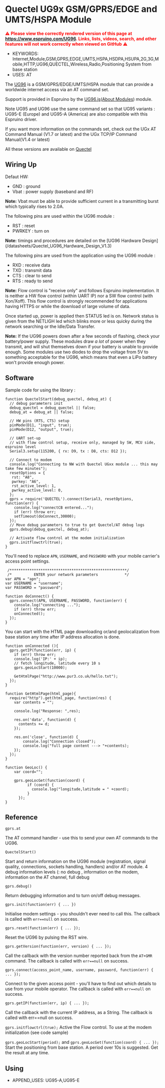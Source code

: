 <!--- Copyright (c) 2017, STMicroelectronics - All Rights Reserved -->
<!--- Largely inspired from SIM900 modem library: -->
<!--- Copyright (c) 2015 Gordon Williams, Tobias Schwalm. -->
<!--- See the file LICENSE for copying permission. -->
Quectel UG9x GSM/GPRS/EDGE and UMTS/HSPA Module
==========================

<span style="color:red">:warning: **Please view the correctly rendered version of this page at https://www.espruino.com/UG96. Links, lists, videos, search, and other features will not work correctly when viewed on GitHub** :warning:</span>

* KEYWORDS: Internet,Module,GSM,GPRS,EDGE,UMTS,HSPA,HSDPA,HSUPA,2G,3G,Mobile,HTTP,UG96,QUECTEL,Wireless,Radio,Positioning System from base station
* USES: AT

The [UG96](http://www.quectel.com/product/ug96.htm) is a GSM/GPRS/EDGE/UMTS/HSPA module that can provide a worldwide internet access via an AT command set. 

Support is provided in Espruino by the [UG96.js](https;//www.espruino.com/modules/UG96.js)([About Modules](https;//www.espruino.com/Modules)) module.

Note UG95 and UG96 use the same command set so that UG95 variants : UG95-E (Europe) and UG95-A (America) are also compatible with this Espruino driver.

If you want more information on the commands set, check out the UGx AT Command Manual (V1.7 or latest) and the UGx TCP/IP Command Manual(V1.4 or latest)

All these versions are available on [Quectel](http://www.quectel.com/)

Wiring Up
--------

Defaut HW:
- GND : ground
- Vbat : power supply (baseband and RF)

**Note:** Vbat must be able to provide sufficient current in a transmitting burst which typically rises to 2.0A.

The following pins are used within the UG96 module :
- RST : reset
- PWRKEY : turn on

**Note:** timings and procedures are detailed on the [UG96 Hardware Design] (/datasheets/Quectel_UG96_Hardware_Design_V1.3)

The following pins are used from the application using the UG96 module :
- RXD : receive data
- TXD : transmit data
- CTS : clear to send
- RTS : ready to send

**Note:** Flow control is "receive only" and follows  Espruino implementation.
It is neither a HW flow control (within UART IP) nor a SW flow control (with Xon/Xoff).
This flow control is strongly recommended for applications having HTTPS or while the download of large volume of data.

Once started up, power is applied then STATUS led is on.
Network status is given from the NETLIGH led which blinks more or less quicky during the network searching or the Idle/Data Transfer.

**Note:** If the UG96 powers down after a few seconds of flashing, check your battery/power supply. These modules draw *a lot* of power when they transmit, and will shut themselves down if your battery is unable to provide enough. Some modules use two diodes to drop the voltage from 5V to something acceptable for the UG96, which means that even a LiPo battery won't provide enough power.


Software
-------

Sample code for using the library :

```
function QuectelStart(debug_quectel, debug_at) {
  // debug parameters init
  debug_quectel = debug_quectel || false;
  debug_at = debug_at || false;

  // HW pins (RTS, CTS) setup
  pinMode(D11, "input", true);
  pinMode(D12, "output", true);

  // UART set-up
  // with flow control setup, receive only, managed by SW, MCU side, espruino level
  Serial3.setup(115200, { rx: D9, tx : D8, cts: D12 });

  // Connect to modem
  console.log("Connecting to NW with Quectel UGxx module ... this may take few minutes");
  resetOptions = {
   rst: "A8",
   pwrkey: "A6",
   rst_active_level: 1,
   pwrkey_active_level: 0,
  };
  gprs = require('QUECTEL').connect(Serial3, resetOptions, function(err) {
    console.log("connectCB entered...");
    if (err) throw err;
    setTimeout(doConnect,30000);
  });
  // Move debug parameters to true to get Quectel/AT debug logs
  gprs.debug(debug_quectel, debug_at);

  // Activate flow control at the modem initialization
  gprs.initflowctrl(true);
}
```

You'll need to replace `APN`, `USERNAME`, and `PASSWORD` with your mobile carrier's access point settings.


```
 /*****************************************************/
 /*          ENTER your network parameters            */
var APN = "apn";
var USERNAME = "username";
var PASSWORD = "password";

function doConnect() {
  gprs.connect(APN, USERNAME, PASSWORD, function(err) {
    console.log("connecting ...");
    if (err) throw err;
    onConnected();
  });
}
```

You can start with the HTML page downloading or/and geolocalization from base station any time after IP address allocation is done.

```
function onConnected (){
  gprs.getIP(function(err, ip) {
    if (err) throw err;
    console.log('IP:' + ip);
    // fetch longitude, latitude every 10 s
    gprs.geoLocStart(10000);

    GetHtmlPage("http://www.pur3.co.uk/hello.txt");
  });
}

function GetHtmlPage(html_page){
  require("http").get(html_page, function(res) {
    var contents = "";

    console.log("Response: ",res);

    res.on('data', function(d) {
      contents += d;
    });

    res.on('close', function(d) {
		console.log("Connection closed");
		console.log("full page content ---> "+contents);
    });
  });
}

function GeoLoc() {
    var coord="";

    gprs.geoLocGet(function(coord) {
          if (coord) {
            console.log("longitude,latitude = " +coord);
          }
      });
}
```

Reference
--------

`gprs.at`

The AT command handler - use this to send your own AT commands to the UG96.

`QuectelStart()`

Start and return information on the UG96 module (registration, signal quality, connections, sockets handling, handlers) and/or AT module.
4 debug information levels (: no debug , information on the modem, information on the AT channel,  full debug

`gprs.debug()`

Return debugging information and to turn on/off debug messages.

`gprs.init(function(err) { ... })`

Initialise modem settings - you shouldn't ever need to call this. The callback is called with `err==null` on success.

`gprs.reset(function(err) { ... });`

Reset the UG96 by pulsing the RST wire.

`gprs.getVersion(function(err, version) { ... });`

Call the callback with the version number reported back from the `AT+GMR` command. The callback is called with `err==null` on success.

`gprs.connect(access_point_name, username, password, function(err) { ... });`

Connect to the given access point - you'll have to find out which details to use from your mobile operator. The callback is called with `err==null` on success.

`gprs.getIP(function(err, ip) { ... });`

Call the callback with the current IP address, as a String. The callback is called with  err==null  on success.

`gprs.initflowctrl(true);`
Active the Flow control. To use at the modem initialization (see code sample)

`gprs.geoLocStart(period);` and `gprs.geoLocGet(function(coord) { ... });`
Start the positioning from base station. A period over 10s is suggested. Get the result at any time.

Using
-----

* APPEND_USES: UG95-A,UG95-E

